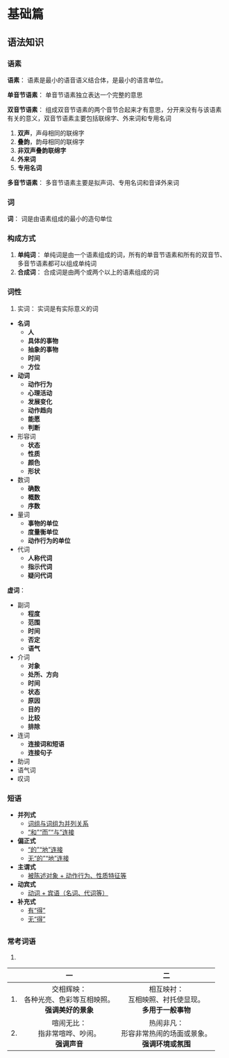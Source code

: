 
# 基础篇 
## 语法知识
### 语素
**语素**：
    语素是最小的语音语义结合体，是最小的语言单位。
    
**单音节语素**：
    单音节语素独立表达一个完整的意思

**双音节语素**：
    组成双音节语素的两个音节合起来才有意思，分开来没有与该语素有关的意义，双音节语素主要包括联绵字、外来词和专用名词

1. **双声**，声母相同的联绵字
2. **叠韵**，韵母相同的联绵字
3. **非双声叠韵联绵字**
4. **外来词**
5. **专用名词**

**多音节语素**：
    多音节语素主要是拟声词、专用名词和音译外来词


### 词

**词**：
    词是由语素组成的最小的造句单位
    
### 构成方式
1. **单纯词**：
        单纯词是由一个语素组成的词，所有的单音节语素和所有的双音节、多音节语素都可以组成单纯词
2. **合成词**：
        合成词是由两个或两个以上的语素组成的词

### 词性
1. 实词：
    实词是有实际意义的词
* **名词**
    * **人**
    * **具体的事物**
    * **抽象的事物**
    * **时间**
    * **方位**
* **动词**
    * **动作行为**
    * **心理活动**
    * **发展变化**
    * **动作趋向**
    * **能愿**
    * **判断**
* 形容词
    * **状态**
    * **性质**
    * **颜色**
    * **形状**
* 数词
    * **确数**
    * **概数**
    * **序数**
* 量词
    * **事物的单位**
    * **度量衡单位**
    * **动作行为的单位**
* 代词
    * **人称代词**
    * **指示代词**
    * **疑问代词**

**虚词**：
* 副词
    * **程度**
    * **范围**
    * **时间**
    * **否定**
    * **语气**
* 介词
    * **对象**
    * **处所、方向**
    * **时间**
    * **状态**
    * **原因**
    * **目的**
    * **比较**
    * **排除**
* 连词
    * **连接词和短语**
    * **连接句子**
* 助词
* 语气词
* 叹词

### 短语
* **并列式**
    * <u>词组与词组为并列关系</u>
    * <u>“和”“而”“与”连接</u>
* **偏正式**
    * <u>“的”“地”连接</u>
    * <u>无“的”“地”连接</u>
* **主谓式**
    * <u>被陈述对象 + 动作行为、性质特征等</u>
* **动宾式**
    * <u>动词 + 宾语（名词、代词等）</u>
* **补充式**
    * <u>有“得”</u>
    * <u>无“得”</u>

## 
### 常考词语
1. 
|  | 一 | 二 |
|:-----:|:-----:|:------:|
| 1.  | 交相辉映：<br>各种光亮、色彩等互相映照。<br>**强调美好的景象** | 相互映衬：<br>互相映照、衬托使显现。<br>**多用于一般事物** |
| 2.  | 喧闹无比：<br>指非常喧哗、吵闹。<br>**强调声音** | 热闹非凡：<br>形容非常热闹的场面或景象。<br>**强调环境或氛围** |

